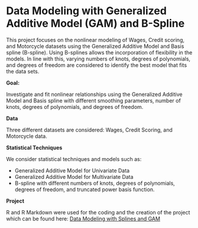 # Data Modeling with Generalized Additive Model (GAM) and B-Spline

This project focuses on the nonlinear modeling of Wages, Credit scoring, and Motorcycle datasets using the Generalized Additive Model and Basis spline (B-spline). Using B-splines allows the incorporation of flexibility in the models. In line with this, varying numbers of knots, degrees of polynomials, and degrees of freedom are considered to identify the best model that fits the data sets. 

**Goal:** 

Investigate and fit nonlinear relationships using the Generalized Additive Model and Basis spline with different smoothing parameters, number of knots, degrees of polynomials, and degrees of freedom. 

**Data**

Three different datasets are considered: Wages, Credit Scoring, and Motorcycle data.

**Statistical Techniques**

We consider statistical techniques and models such as:
*  Generalized Additive Model for Univariate Data
*  Generalized Additive Model for Multivariate Data
*  B-spline with different numbers of knots, degrees of polynomials, degrees of freedom, and truncated power basis function.


**Project**

R and R Markdown were used for the coding and the creation of the project which can be found here: [Data Modeling with Splines and GAM](https://rpubs.com/Saidat/B-Splines-and-GAM)
